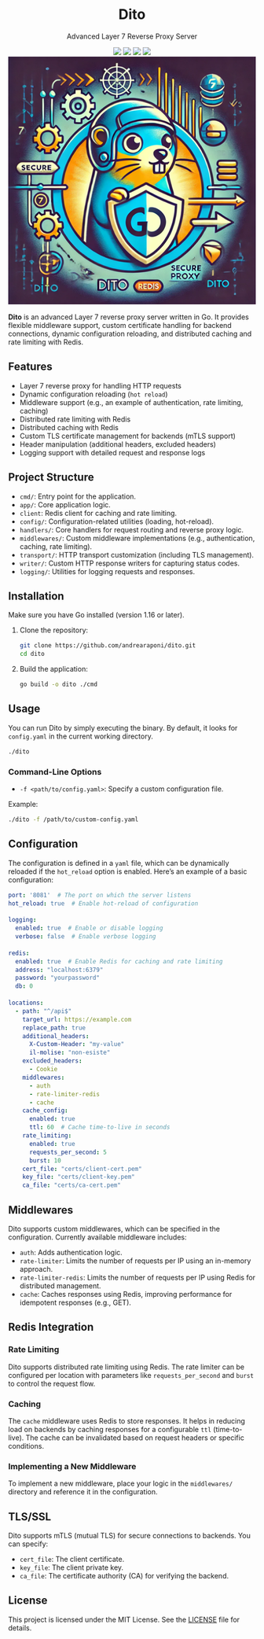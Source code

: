 

<div align="center">
    <h1>Dito</h1>
    <p>Advanced Layer 7 Reverse Proxy Server</p>
    <img src="https://img.shields.io/badge/status-active-green.svg">
    <img src="https://img.shields.io/badge/release-0.1.0-green.svg">
    <img src="https://img.shields.io/badge/license-MIT-blue.svg">
    <img src="https://img.shields.io/badge/language-Go-blue.svg">
    <img src="dito.png" alt="Dito Logo" >
</div>


**Dito** is an advanced Layer 7 reverse proxy server written in Go. It provides flexible middleware support, custom certificate handling for backend connections, dynamic configuration reloading, and distributed caching and rate limiting with Redis.

## Features

- Layer 7 reverse proxy for handling HTTP requests
- Dynamic configuration reloading (`hot reload`)
- Middleware support (e.g., an example of authentication, rate limiting, caching)
- Distributed rate limiting with Redis
- Distributed caching with Redis
- Custom TLS certificate management for backends (mTLS support)
- Header manipulation (additional headers, excluded headers)
- Logging support with detailed request and response logs

## Project Structure

- `cmd/`: Entry point for the application.
- `app/`: Core application logic.
- `client`: Redis client for caching and rate limiting.
- `config/`: Configuration-related utilities (loading, hot-reload).
- `handlers/`: Core handlers for request routing and reverse proxy logic.
- `middlewares/`: Custom middleware implementations (e.g., authentication, caching, rate limiting).
- `transport/`: HTTP transport customization (including TLS management).
- `writer/`: Custom HTTP response writers for capturing status codes.
- `logging/`: Utilities for logging requests and responses.

## Installation

Make sure you have Go installed (version 1.16 or later).

1. Clone the repository:

   ```bash
   git clone https://github.com/andrearaponi/dito.git
   cd dito
   ```

2. Build the application:

   ```bash
   go build -o dito ./cmd
   ```

## Usage

You can run Dito by simply executing the binary. By default, it looks for `config.yaml` in the current working directory.

```bash
./dito
```

### Command-Line Options

- `-f <path/to/config.yaml>`: Specify a custom configuration file.

Example:

```bash
./dito -f /path/to/custom-config.yaml
```

## Configuration

The configuration is defined in a `yaml` file, which can be dynamically reloaded if the `hot_reload` option is enabled. Here’s an example of a basic configuration:

```yaml
port: '8081'  # The port on which the server listens
hot_reload: true  # Enable hot-reload of configuration

logging:
  enabled: true  # Enable or disable logging
  verbose: false  # Enable verbose logging

redis:
  enabled: true  # Enable Redis for caching and rate limiting
  address: "localhost:6379"
  password: "yourpassword"
  db: 0

locations:
  - path: "^/api$"
    target_url: https://example.com
    replace_path: true
    additional_headers:
      X-Custom-Header: "my-value"
      il-molise: "non-esiste"
    excluded_headers:
      - Cookie
    middlewares:
      - auth
      - rate-limiter-redis
      - cache
    cache_config:
      enabled: true
      ttl: 60  # Cache time-to-live in seconds
    rate_limiting:
      enabled: true
      requests_per_second: 5
      burst: 10
    cert_file: "certs/client-cert.pem"
    key_file: "certs/client-key.pem"
    ca_file: "certs/ca-cert.pem"
```

## Middlewares

Dito supports custom middlewares, which can be specified in the configuration. Currently available middleware includes:

- `auth`: Adds authentication logic.
- `rate-limiter`: Limits the number of requests per IP using an in-memory approach.
- `rate-limiter-redis`: Limits the number of requests per IP using Redis for distributed management.
- `cache`: Caches responses using Redis, improving performance for idempotent responses (e.g., GET).

## Redis Integration

### Rate Limiting

Dito supports distributed rate limiting using Redis. The rate limiter can be configured per location with parameters like `requests_per_second` and `burst` to control the request flow.

### Caching

The `cache` middleware uses Redis to store responses. It helps in reducing load on backends by caching responses for a configurable `ttl` (time-to-live). The cache can be invalidated based on request headers or specific conditions.

### Implementing a New Middleware

To implement a new middleware, place your logic in the `middlewares/` directory and reference it in the configuration.

## TLS/SSL

Dito supports mTLS (mutual TLS) for secure connections to backends. You can specify:

- `cert_file`: The client certificate.
- `key_file`: The client private key.
- `ca_file`: The certificate authority (CA) for verifying the backend.

## License

This project is licensed under the MIT License. See the [LICENSE](LICENSE) file for details.
